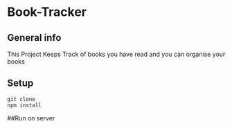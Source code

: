 # Book-Tracker

## General info
This Project Keeps Track of books you have read and you can organise your books

## Setup
```````````````
git clone
npm install
```````````````
##Run on server
